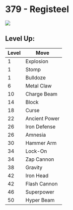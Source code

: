 # 379 - Registeel
![][379]

## Level Up:

Level | Move
---   | ---
  1   | Explosion
  1   | Stomp
  1   | Bulldoze
  6   | Metal Claw
 10   | Charge Beam
 14   | Block
 18   | Curse
 22   | Ancient Power
 26   | Iron Defense
 26   | Amnesia
 30   | Hammer Arm
 34   | Lock-On
 34   | Zap Cannon
 38   | Gravity
 42   | Iron Head
 42   | Flash Cannon
 46   | Superpower
 50   | Hyper Beam



[379]: /img/pokemon/379.png
